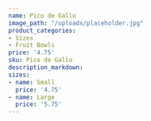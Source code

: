 ```yaml
---
name: Pico de Gallo
image_path: "/uploads/placeholder.jpg"
product_categories:
- Sizes
- Fruit Bowls
price: '4.75'
sku: Pico de Gallo
description_markdown: 
sizes:
- name: Small
  price: '4.75'
- name: Large
  price: '5.75' 
---
```

